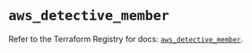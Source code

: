 # `aws_detective_member`

Refer to the Terraform Registry for docs: [`aws_detective_member`](https://registry.terraform.io/providers/hashicorp/aws/6.11.0/docs/resources/detective_member).
